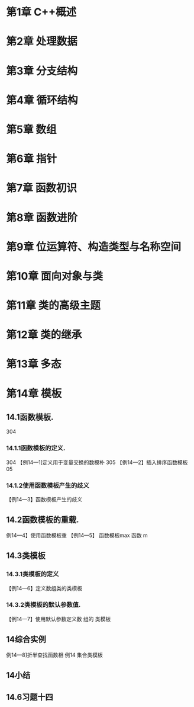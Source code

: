 # 第1章  C++概述

# 第2章 处理数据

# 第3章 分支结构

# 第4章 循环结构

# 第5章 数组

# 第6章 指针

# 第7章 函数初识

# 第8章 函数进阶

# 第9章 位运算符、构造类型与名称空间

# 第10章 面向对象与类

# 第11章 类的高级主题

# 第12章 类的继承

# 第13章 多态

# 第14章 模板





## 14.1函数模板.

304

### 14.1.1函数模板的定义.

304
【例14—1]定义用于变量交换的数模朴
305
【例14—2】插入排序函数模板
05



### 14.1.2使用函数模板产生的歧义

【例14—3】函数模板产生的歧义

## 14.2函数模板的重载.

例14—4】使用函数模板重
【例14—5】
函数模板max
函数
m

## 14.3类模板

### 14.3.1类模板的定义

【例14—6】定义数组类的类模板

### 14.3.2类模板的默认参数值.

【例14—7】使用默认参数定义数
组的
类模板

## 14综合实例

例14—8]折半查找函数相
例14
集合类模板

## 14小结

## 14.6习题十四



